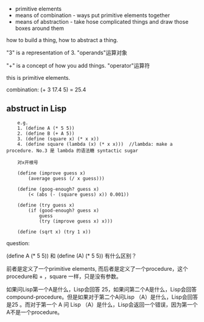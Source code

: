 * primitive elements
* means of combination - ways put primitive elements together
* means of abstraction - take hose complicated things and draw those boxes around them

how to build a thing, how to abstract a thing.

"3" is a representation of 3.  "operands"运算对象

"+" is a concept of how you add things. "operator"运算符

this is primitive elements.

combination: (+ 3 17.4 5) = 25.4

## abstruct in Lisp

``` Lisp
    e.g.
    1. (define A (* 5 5))
    2. (define B (+ A 5))
    3. (define (square x) (* x x))
    4. (define square (lambda (x) (* x x)))  //lambda: make a procedure. No.3 是 lambda 的语法糖 syntactic sugar
```
``` Lisp
    对x开根号

    (define (improve guess x)
        (average guess (/ x guess)))

    (define (goog-enough? guess x)
        (< (abs (- (square guess) x)) 0.001))

    (define (try guess x)
        (if (good-enough? guess x)
            guess
            (try (improve guess x) x)))
    
    (define (sqrt x) (try 1 x))
```


question: 

(define A (* 5 5)) 和 (define (A) (* 5 5)) 有什么区别？

前者是定义了一个primitive elements, 而后者是定义了一个procedure，这个procedure和 + ，square 一样，只是没有参数。

如果问Lisp第一个A是什么，Lisp会回答 25，如果问第二个A是什么，Lisp会回答compound-procedure。但是如果对于第二个A问Lisp （A）是什么，Lisp会回答是25 。而对于第一个 A 问 Lisp （A）是什么，Lisp会返回一个错误，因为第一个A不是一个procedure。